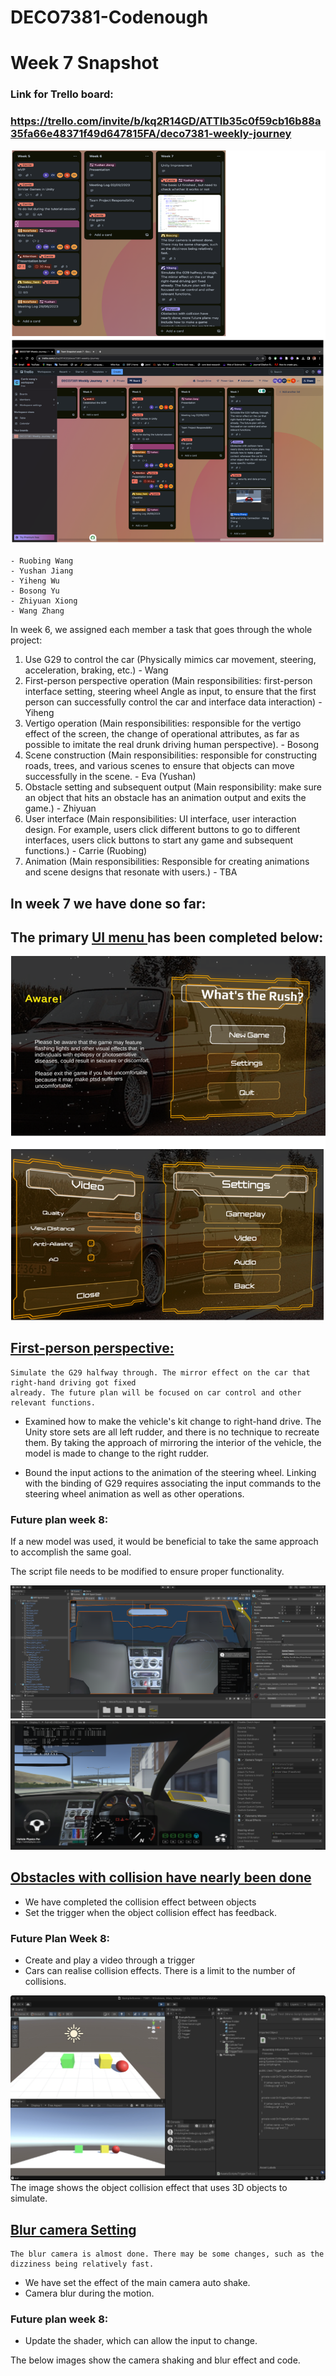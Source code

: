 # DECO7381-Codenough

# Week 7 Snapshot

### Link for Trello board:

### https://trello.com/invite/b/kq2R14GD/ATTIb35c0f59cb16b88a35fa66e48371f49d647815FA/deco7381-weekly-journey

<img src="/images/trello.png" alt="Screenshot of the trello Board" title="Trello Board">

```
- Ruobing Wang
- Yushan Jiang
- Yiheng Wu
- Bosong Yu
- Zhiyuan Xiong
- Wang Zhang
```

In week 6, we assigned each member a task that goes through the whole project:

1. Use G29 to control the car (Physically mimics car movement, steering, acceleration, braking, etc.) - Wang
1. First-person perspective operation (Main responsibilities: first-person interface setting, steering wheel Angle as input, to ensure that the first person can successfully control the car and interface data interaction) - Yiheng
1. Vertigo operation (Main responsibilities: responsible for the vertigo effect of the screen, the change of operational attributes, as far as possible to imitate the real drunk driving human perspective). - Bosong
1. Scene construction (Main responsibilities: responsible for constructing roads, trees, and various scenes to ensure that objects can move successfully in the scene. - Eva (Yushan)
1. Obstacle setting and subsequent output (Main responsibility: make sure an object that hits an obstacle has an animation output and exits the game.) - Zhiyuan
1. User interface (Main responsibilities: UI interface, user interaction design. For example, users click different buttons to go to different interfaces, users click buttons to start any game and subsequent functions.) - Carrie (Ruobing)
1. Animation (Main responsibilities: Responsible for creating animations and scene designs that resonate with users.) - TBA

## In week 7 we have done so far:

## The primary <ins>UI menu </ins> has been completed below:

<img src="/images/UI.png" alt="The primary UI menu" title="UI basic">

## <ins>First-person perspective:</ins>

```
Simulate the G29 halfway through. The mirror effect on the car that right-hand driving got fixed
already. The future plan will be focused on car control and other relevant functions.

```

- Examined how to make the vehicle's kit change to right-hand drive.
  The Unity store sets are all left rudder, and there is no technique to recreate them. By taking the approach of mirroring the interior of the vehicle, the model is made to change to the right rudder.

- Bound the input actions to the animation of the steering wheel.
  Linking with the binding of G29 requires associating the input commands to the steering wheel animation as well as other operations.

### Future plan week 8:

If a new model was used, it would be beneficial to take the same approach to accomplish the same goal.

The script file needs to be modified to ensure proper functionality.

<img src="/image%20(1).png" alt="screensht inner car" title="screenshot inner">
<img src="/image.png" alt="first-perosn view" title="scrrenshot first perosn view">

## <ins>Obstacles with collision have nearly been done </ins>

- We have completed the collision effect between objects
- Set the trigger when the object collision effect has feedback.

### Future Plan Week 8:

- Create and play a video through a trigger
- Cars can realise collision effects. There is a limit to the number of collisions.

<img src="/Trigger.jpg" alt="screensht inner car" title="screenshot inner">
The image shows the object collision effect that uses 3D objects to simulate.

## <ins>Blur camera Setting<ins>

```
The blur camera is almost done. There may be some changes, such as the dizziness being relatively fast.
```

- We have set the effect of the main camera auto shake.
- Camera blur during the motion.

### Future plan week 8:

- Update the shader, which can allow the input to change.

The below images show the camera shaking and blur effect and code.
